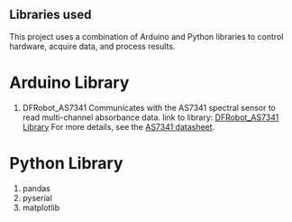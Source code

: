 ## Libraries used
This project uses a combination of Arduino and Python libraries to control hardware, acquire data, and process results.

# Arduino Library 
1. DFRobot_AS7341
Communicates with the AS7341 spectral sensor to read multi-channel absorbance data.
  link to library: [DFRobot_AS7341 Library](https://github.com/DFRobot/DFRobot_AS7341)
  For more details, see the [AS7341 datasheet](https://www.dfrobot.com/product-2211.html).

# Python Library
1. pandas
2. pyserial
3. matplotlib



